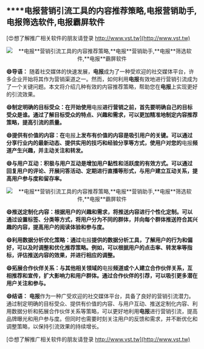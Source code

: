 ## ****电报**营销引流工具的内容推荐策略,**电报**营销助手,**电报**筛选软件,**电报**霸屏软件**

[😍想了解推广相关软件的朋友请登录 http://www.vst.tw](http://www.vst.tw)

 <center><img src="https://vst.tw/MP4/tuiguang/png/4.png" alt="**电报**营销引流工具的内容推荐策略,**电报**营销助手,**电报**筛选软件,**电报**霸屏软件"></center>

**😄导语：**
随着社交媒体的快速发展，**电报**成为了一种受欢迎的社交媒体平台，许多企业开始将其作为营销渠道之一。然而，如何利用**电报**有效地进行营销引流成为了一个关键问题。本文将介绍几种有效的内容推荐策略，帮助您在**电报**上实现更好的引流效果。

**😄制定明确的目标受众：在开始使用**电报**进行营销之前，首先要明确自己的目标受众是谁。通过了解目标受众的特点、兴趣和需求，可以更加精准地制定内容推荐策略，提高引流的质量。**

**😄提供有价值的内容：在**电报**上发布有价值的内容是吸引用户的关键。可以通过分享行业内的最新动态、提供实用的技巧和经验分享等方式，使用户对您的**电报**频道产生兴趣，并主动关注和转发。**

**😄与用户互动：积极与用户互动是增加用户黏性和活跃度的有效方式。可以通过回复用户的评论、开展问答活动、定期进行直播等形式，与用户建立互动关系，提高用户参与度和留存率。**

 <center><img src="https://vst.tw/MP4/tuiguang/png/6.png" alt="**电报**营销引流工具的内容推荐策略,**电报**营销助手,**电报**筛选软件,**电报**霸屏软件"></center>

**😄推送定制化内容：根据用户的兴趣和需求，将推送内容进行个性化定制。可以通过设置标签、分类等方式，将用户分为不同的群体，并向每个群体推送符合其兴趣的内容，提高用户的阅读体验和参与度。**

**😄利用数据分析优化策略：通过**电报**提供的数据分析工具，了解用户的行为和偏好，可以及时调整和优化推荐策略。例如，可以根据用户的点击率、转发率等指标，评估推送内容的效果，并进行相应的调整。**

**😄拓展合作伙伴关系：与其他相关领域的**电报**频道或个人建立合作伙伴关系，互相推荐和宣传，扩大影响力和用户群体。通过合作伙伴的引荐，可以吸引更多潜在用户关注和参与。**

**😄结语：**
**电报**作为一种广受欢迎的社交媒体平台，具备了良好的营销引流潜力。通过制定明确的目标受众、提供有价值的内容、与用户互动、推送定制化内容、利用数据分析和拓展合作伙伴关系等策略，可以更好地利用**电报**进行营销引流，提高品牌曝光和用户参与度。但同时也需要时刻关注用户的反馈和需求，并不断优化和调整策略，以保持引流效果的持续增长。

[😍想了解推广相关软件的朋友请登录 http://www.vst.tw](http://www.vst.tw)



